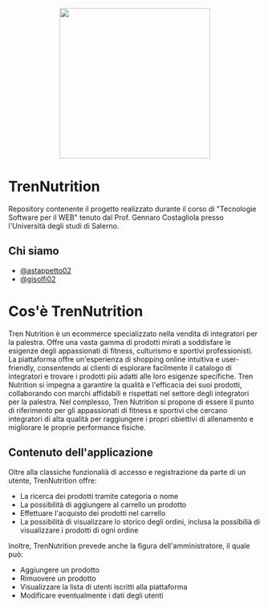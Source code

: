 <p align="center">
  <img src="https://github.com/gisolfi02/TrenNutrition/assets/114088374/1c3129de-5c3f-45db-9346-ec007004e4ed" style="width:300px">
</p>

# TrenNutrition
Repository contenente il progetto realizzato durante il corso di "Tecnologie Software per il WEB" tenuto dal Prof. Gennaro Costagliola presso l'Università degli studi di Salerno.
## Chi siamo
- [@astappetto02](https://github.com/Astappetto02)
- [@gisolfi02](https://github.com/gisolfi02)

# Cos'è TrenNutrition
Tren Nutrition è un ecommerce specializzato nella vendita di integratori per la palestra. Offre una vasta gamma di prodotti mirati a soddisfare le esigenze degli appassionati di fitness, culturismo e sportivi professionisti. La piattaforma offre un'esperienza di shopping online intuitiva e user-friendly, consentendo ai clienti di esplorare facilmente il catalogo di integratori e trovare i prodotti più adatti alle loro esigenze specifiche. Tren Nutrition si impegna a garantire la qualità e l'efficacia dei suoi prodotti, collaborando con marchi affidabili e rispettati nel settore degli integratori per la palestra. Nel complesso, Tren Nutrition si propone di essere il punto di riferimento per gli appassionati di fitness e sportivi che cercano integratori di alta qualità per raggiungere i propri obiettivi di allenamento e migliorare le proprie performance fisiche.

## Contenuto dell'applicazione
Oltre alla classiche funzionalià di accesso e registrazione da parte di un utente, TrenNutrition offre:
- La ricerca dei prodotti tramite categoria o nome
- La possibilità di aggiungere al carrello un prodotto
- Effettuare l'acquisto dei prodotti nel carrello
- La possibilità di visualizzare lo storico degli ordini, inclusa la possibilià di visualizzare i prodotti di ogni ordine

Inoltre, TrenNutrition prevede anche la figura dell'amministratore, il quale può:
- Aggiungere un prodotto
- Rimuovere un prodotto
- Visualizzare la lista di utenti iscritti alla piattaforma
- Modificare eventualmente i dati degli utenti
